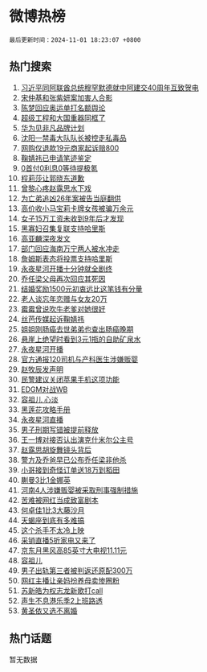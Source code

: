# 微博热榜

`最后更新时间：2024-11-01 18:23:07 +0800`

## 热门搜索

1. [习近平同阿联酋总统穆罕默德就中阿建交40周年互致贺电](https://m.weibo.cn/search?containerid=100103type%3D1%26t%3D10%26q%3D%23%E4%B9%A0%E8%BF%91%E5%B9%B3%E5%90%8C%E9%98%BF%E8%81%94%E9%85%8B%E6%80%BB%E7%BB%9F%E7%A9%86%E7%BD%95%E9%BB%98%E5%BE%B7%E5%B0%B1%E4%B8%AD%E9%98%BF%E5%BB%BA%E4%BA%A440%E5%91%A8%E5%B9%B4%E4%BA%92%E8%87%B4%E8%B4%BA%E7%94%B5%23&stream_entry_id=51&isnewpage=1&extparam=seat%3D1%26cate%3D10103%26stream_entry_id%3D51%26pos%3D0%26filter_type%3Drealtimehot%26q%3D%2523%25E4%25B9%25A0%25E8%25BF%2591%25E5%25B9%25B3%25E5%2590%258C%25E9%2598%25BF%25E8%2581%2594%25E9%2585%258B%25E6%2580%25BB%25E7%25BB%259F%25E7%25A9%2586%25E7%25BD%2595%25E9%25BB%2598%25E5%25BE%25B7%25E5%25B0%25B1%25E4%25B8%25AD%25E9%2598%25BF%25E5%25BB%25BA%25E4%25BA%25A440%25E5%2591%25A8%25E5%25B9%25B4%25E4%25BA%2592%25E8%2587%25B4%25E8%25B4%25BA%25E7%2594%25B5%2523%26dgr%3D0%26c_type%3D51%26display_time%3D1730456586%26pre_seqid%3D173045658613502705581117)
1. [宋仲基和张紫妍案加害人合影](https://m.weibo.cn/search?containerid=100103type%3D1%26t%3D10%26q%3D%23%E5%AE%8B%E4%BB%B2%E5%9F%BA%E5%92%8C%E5%BC%A0%E7%B4%AB%E5%A6%8D%E6%A1%88%E5%8A%A0%E5%AE%B3%E4%BA%BA%E5%90%88%E5%BD%B1%23&stream_entry_id=31&isnewpage=1&extparam=seat%3D1%26lcate%3D5001%26pos%3D0%26flag%3D1%26q%3D%2523%25E5%25AE%258B%25E4%25BB%25B2%25E5%259F%25BA%25E5%2592%258C%25E5%25BC%25A0%25E7%25B4%25AB%25E5%25A6%258D%25E6%25A1%2588%25E5%258A%25A0%25E5%25AE%25B3%25E4%25BA%25BA%25E5%2590%2588%25E5%25BD%25B1%2523%26c_type%3D31%26cate%3D5001%26realpos%3D1%26band_rank%3D1%26stream_entry_id%3D31%26dgr%3D0%26filter_type%3Drealtimehot%26display_time%3D1730456586%26pre_seqid%3D173045658613502705581117)
1. [陈梦回应奥运单打名额舆论](https://m.weibo.cn/search?containerid=100103type%3D1%26t%3D10%26q%3D%23%E9%99%88%E6%A2%A6%E5%9B%9E%E5%BA%94%E5%A5%A5%E8%BF%90%E5%8D%95%E6%89%93%E5%90%8D%E9%A2%9D%E8%88%86%E8%AE%BA%23&stream_entry_id=31&isnewpage=1&extparam=seat%3D1%26lcate%3D5001%26pos%3D1%26flag%3D1%26q%3D%2523%25E9%2599%2588%25E6%25A2%25A6%25E5%259B%259E%25E5%25BA%2594%25E5%25A5%25A5%25E8%25BF%2590%25E5%258D%2595%25E6%2589%2593%25E5%2590%258D%25E9%25A2%259D%25E8%2588%2586%25E8%25AE%25BA%2523%26c_type%3D31%26cate%3D5001%26realpos%3D2%26band_rank%3D2%26stream_entry_id%3D31%26dgr%3D0%26filter_type%3Drealtimehot%26display_time%3D1730456586%26pre_seqid%3D173045658613502705581117)
1. [超级工程和大国重器同框了](https://m.weibo.cn/search?containerid=100103type%3D1%26t%3D10%26q%3D%23%E8%B6%85%E7%BA%A7%E5%B7%A5%E7%A8%8B%E5%92%8C%E5%A4%A7%E5%9B%BD%E9%87%8D%E5%99%A8%E5%90%8C%E6%A1%86%E4%BA%86%23&stream_entry_id=31&isnewpage=1&extparam=seat%3D1%26lcate%3D5001%26pos%3D2%26flag%3D1%26q%3D%2523%25E8%25B6%2585%25E7%25BA%25A7%25E5%25B7%25A5%25E7%25A8%258B%25E5%2592%258C%25E5%25A4%25A7%25E5%259B%25BD%25E9%2587%258D%25E5%2599%25A8%25E5%2590%258C%25E6%25A1%2586%25E4%25BA%2586%2523%26c_type%3D31%26cate%3D5001%26realpos%3D3%26band_rank%3D3%26stream_entry_id%3D31%26dgr%3D0%26filter_type%3Drealtimehot%26display_time%3D1730456586%26pre_seqid%3D173045658613502705581117)
1. [华为见非凡品牌计划](https://m.weibo.cn/search?containerid=100103type%3D1%26t%3D10%26q%3D%23%E5%8D%8E%E4%B8%BA%E8%A7%81%E9%9D%9E%E5%87%A1%E5%93%81%E7%89%8C%E8%AE%A1%E5%88%92%23&stream_entry_id=31&isnewpage=1&extparam=seat%3D1%26lcate%3D5001%26is_ad_pos%3D1%26pos%3D3%26filter_type%3Drealtimehot%26q%3D%2523%25E5%258D%258E%25E4%25B8%25BA%25E8%25A7%2581%25E9%259D%259E%25E5%2587%25A1%25E5%2593%2581%25E7%2589%258C%25E8%25AE%25A1%25E5%2588%2592%2523%26c_type%3D31%26adid%3D262702%26cate%3D5001%26topic_ad%3D1%26stream_entry_id%3D31%26band_rank%3D4%26dgr%3D0%26display_time%3D1730456586%26pre_seqid%3D173045658613502705581117)
1. [沈阳一禁毒大队队长被控走私毒品](https://m.weibo.cn/search?containerid=100103type%3D1%26t%3D10%26q%3D%23%E6%B2%88%E9%98%B3%E4%B8%80%E7%A6%81%E6%AF%92%E5%A4%A7%E9%98%9F%E9%98%9F%E9%95%BF%E8%A2%AB%E6%8E%A7%E8%B5%B0%E7%A7%81%E6%AF%92%E5%93%81%23&stream_entry_id=31&isnewpage=1&extparam=seat%3D1%26lcate%3D5001%26pos%3D4%26flag%3D1%26q%3D%2523%25E6%25B2%2588%25E9%2598%25B3%25E4%25B8%2580%25E7%25A6%2581%25E6%25AF%2592%25E5%25A4%25A7%25E9%2598%259F%25E9%2598%259F%25E9%2595%25BF%25E8%25A2%25AB%25E6%258E%25A7%25E8%25B5%25B0%25E7%25A7%2581%25E6%25AF%2592%25E5%2593%2581%2523%26c_type%3D31%26cate%3D5001%26realpos%3D4%26band_rank%3D4%26stream_entry_id%3D31%26dgr%3D0%26filter_type%3Drealtimehot%26display_time%3D1730456586%26pre_seqid%3D173045658613502705581117)
1. [网购仅退款19元商家起诉赔800](https://m.weibo.cn/search?containerid=100103type%3D1%26t%3D10%26q%3D%23%E7%BD%91%E8%B4%AD%E4%BB%85%E9%80%80%E6%AC%BE19%E5%85%83%E5%95%86%E5%AE%B6%E8%B5%B7%E8%AF%89%E8%B5%94800%23&stream_entry_id=31&isnewpage=1&extparam=seat%3D1%26lcate%3D5001%26pos%3D5%26flag%3D2%26q%3D%2523%25E7%25BD%2591%25E8%25B4%25AD%25E4%25BB%2585%25E9%2580%2580%25E6%25AC%25BE19%25E5%2585%2583%25E5%2595%2586%25E5%25AE%25B6%25E8%25B5%25B7%25E8%25AF%2589%25E8%25B5%2594800%2523%26c_type%3D31%26cate%3D5001%26realpos%3D5%26band_rank%3D5%26stream_entry_id%3D31%26dgr%3D0%26filter_type%3Drealtimehot%26display_time%3D1730456586%26pre_seqid%3D173045658613502705581117)
1. [鞠婧祎已申请笔迹鉴定](https://m.weibo.cn/search?containerid=100103type%3D1%26t%3D10%26q%3D%23%E9%9E%A0%E5%A9%A7%E7%A5%8E%E5%B7%B2%E7%94%B3%E8%AF%B7%E7%AC%94%E8%BF%B9%E9%89%B4%E5%AE%9A%23&stream_entry_id=31&isnewpage=1&extparam=seat%3D1%26lcate%3D5001%26pos%3D6%26flag%3D0%26q%3D%2523%25E9%259E%25A0%25E5%25A9%25A7%25E7%25A5%258E%25E5%25B7%25B2%25E7%2594%25B3%25E8%25AF%25B7%25E7%25AC%2594%25E8%25BF%25B9%25E9%2589%25B4%25E5%25AE%259A%2523%26c_type%3D31%26cate%3D5001%26realpos%3D6%26band_rank%3D6%26stream_entry_id%3D31%26dgr%3D0%26filter_type%3Drealtimehot%26display_time%3D1730456586%26pre_seqid%3D173045658613502705581117)
1. [0首付0利息0等待提极氪](https://m.weibo.cn/search?containerid=100103type%3D1%26t%3D10%26q%3D%230%E9%A6%96%E4%BB%980%E5%88%A9%E6%81%AF0%E7%AD%89%E5%BE%85%E6%8F%90%E6%9E%81%E6%B0%AA%23&stream_entry_id=31&isnewpage=1&extparam=seat%3D1%26lcate%3D5001%26is_ad_pos%3D1%26pos%3D7%26filter_type%3Drealtimehot%26q%3D%25230%25E9%25A6%2596%25E4%25BB%25980%25E5%2588%25A9%25E6%2581%25AF0%25E7%25AD%2589%25E5%25BE%2585%25E6%258F%2590%25E6%259E%2581%25E6%25B0%25AA%2523%26c_type%3D31%26adid%3D262808%26cate%3D5001%26topic_ad%3D1%26stream_entry_id%3D31%26band_rank%3D7%26dgr%3D0%26display_time%3D1730456586%26pre_seqid%3D173045658613502705581117)
1. [程莉莎让郭晓东道歉](https://m.weibo.cn/search?containerid=100103type%3D1%26t%3D10%26q%3D%23%E7%A8%8B%E8%8E%89%E8%8E%8E%E8%AE%A9%E9%83%AD%E6%99%93%E4%B8%9C%E9%81%93%E6%AD%89%23&stream_entry_id=31&isnewpage=1&extparam=seat%3D1%26lcate%3D5001%26pos%3D8%26flag%3D2%26q%3D%2523%25E7%25A8%258B%25E8%258E%2589%25E8%258E%258E%25E8%25AE%25A9%25E9%2583%25AD%25E6%2599%2593%25E4%25B8%259C%25E9%2581%2593%25E6%25AD%2589%2523%26c_type%3D31%26cate%3D5001%26realpos%3D7%26band_rank%3D7%26stream_entry_id%3D31%26dgr%3D0%26filter_type%3Drealtimehot%26display_time%3D1730456586%26pre_seqid%3D173045658613502705581117)
1. [曾黎心疼赵露思水下戏](https://m.weibo.cn/search?containerid=100103type%3D1%26t%3D10%26q%3D%23%E6%9B%BE%E9%BB%8E%E5%BF%83%E7%96%BC%E8%B5%B5%E9%9C%B2%E6%80%9D%E6%B0%B4%E4%B8%8B%E6%88%8F%23&stream_entry_id=31&isnewpage=1&extparam=seat%3D1%26lcate%3D5001%26pos%3D9%26flag%3D1%26q%3D%2523%25E6%259B%25BE%25E9%25BB%258E%25E5%25BF%2583%25E7%2596%25BC%25E8%25B5%25B5%25E9%259C%25B2%25E6%2580%259D%25E6%25B0%25B4%25E4%25B8%258B%25E6%2588%258F%2523%26c_type%3D31%26cate%3D5001%26realpos%3D8%26band_rank%3D8%26stream_entry_id%3D31%26dgr%3D0%26filter_type%3Drealtimehot%26display_time%3D1730456586%26pre_seqid%3D173045658613502705581117)
1. [为亡弟追凶26年案被告当庭翻供](https://m.weibo.cn/search?containerid=100103type%3D1%26t%3D10%26q%3D%23%E4%B8%BA%E4%BA%A1%E5%BC%9F%E8%BF%BD%E5%87%B626%E5%B9%B4%E6%A1%88%E8%A2%AB%E5%91%8A%E5%BD%93%E5%BA%AD%E7%BF%BB%E4%BE%9B%23&stream_entry_id=31&isnewpage=1&extparam=seat%3D1%26lcate%3D5001%26pos%3D10%26flag%3D1%26q%3D%2523%25E4%25B8%25BA%25E4%25BA%25A1%25E5%25BC%259F%25E8%25BF%25BD%25E5%2587%25B626%25E5%25B9%25B4%25E6%25A1%2588%25E8%25A2%25AB%25E5%2591%258A%25E5%25BD%2593%25E5%25BA%25AD%25E7%25BF%25BB%25E4%25BE%259B%2523%26c_type%3D31%26cate%3D5001%26realpos%3D9%26band_rank%3D9%26stream_entry_id%3D31%26dgr%3D0%26filter_type%3Drealtimehot%26display_time%3D1730456586%26pre_seqid%3D173045658613502705581117)
1. [高价收小马宝莉卡牌女孩被骗万余元](https://m.weibo.cn/search?containerid=100103type%3D1%26t%3D10%26q%3D%23%E9%AB%98%E4%BB%B7%E6%94%B6%E5%B0%8F%E9%A9%AC%E5%AE%9D%E8%8E%89%E5%8D%A1%E7%89%8C%E5%A5%B3%E5%AD%A9%E8%A2%AB%E9%AA%97%E4%B8%87%E4%BD%99%E5%85%83%23&stream_entry_id=31&isnewpage=1&extparam=seat%3D1%26lcate%3D5001%26pos%3D11%26flag%3D1%26q%3D%2523%25E9%25AB%2598%25E4%25BB%25B7%25E6%2594%25B6%25E5%25B0%258F%25E9%25A9%25AC%25E5%25AE%259D%25E8%258E%2589%25E5%258D%25A1%25E7%2589%258C%25E5%25A5%25B3%25E5%25AD%25A9%25E8%25A2%25AB%25E9%25AA%2597%25E4%25B8%2587%25E4%25BD%2599%25E5%2585%2583%2523%26c_type%3D31%26cate%3D5001%26realpos%3D10%26band_rank%3D10%26stream_entry_id%3D31%26dgr%3D0%26filter_type%3Drealtimehot%26display_time%3D1730456586%26pre_seqid%3D173045658613502705581117)
1. [女子15万工资未收到9年后才发现](https://m.weibo.cn/search?containerid=100103type%3D1%26t%3D10%26q%3D%23%E5%A5%B3%E5%AD%9015%E4%B8%87%E5%B7%A5%E8%B5%84%E6%9C%AA%E6%94%B6%E5%88%B09%E5%B9%B4%E5%90%8E%E6%89%8D%E5%8F%91%E7%8E%B0%23&stream_entry_id=31&isnewpage=1&extparam=seat%3D1%26lcate%3D5001%26pos%3D12%26flag%3D2%26q%3D%2523%25E5%25A5%25B3%25E5%25AD%259015%25E4%25B8%2587%25E5%25B7%25A5%25E8%25B5%2584%25E6%259C%25AA%25E6%2594%25B6%25E5%2588%25B09%25E5%25B9%25B4%25E5%2590%258E%25E6%2589%258D%25E5%258F%2591%25E7%258E%25B0%2523%26c_type%3D31%26cate%3D5001%26realpos%3D11%26band_rank%3D11%26stream_entry_id%3D31%26dgr%3D0%26filter_type%3Drealtimehot%26display_time%3D1730456586%26pre_seqid%3D173045658613502705581117)
1. [黑寡妇召集复联支持哈里斯](https://m.weibo.cn/search?containerid=100103type%3D1%26t%3D10%26q%3D%23%E9%BB%91%E5%AF%A1%E5%A6%87%E5%8F%AC%E9%9B%86%E5%A4%8D%E8%81%94%E6%94%AF%E6%8C%81%E5%93%88%E9%87%8C%E6%96%AF%23&stream_entry_id=31&isnewpage=1&extparam=seat%3D1%26lcate%3D5001%26pos%3D13%26flag%3D1%26q%3D%2523%25E9%25BB%2591%25E5%25AF%25A1%25E5%25A6%2587%25E5%258F%25AC%25E9%259B%2586%25E5%25A4%258D%25E8%2581%2594%25E6%2594%25AF%25E6%258C%2581%25E5%2593%2588%25E9%2587%258C%25E6%2596%25AF%2523%26c_type%3D31%26cate%3D5001%26realpos%3D12%26band_rank%3D12%26stream_entry_id%3D31%26dgr%3D0%26filter_type%3Drealtimehot%26display_time%3D1730456586%26pre_seqid%3D173045658613502705581117)
1. [高亚麟深夜发文](https://m.weibo.cn/search?containerid=100103type%3D1%26t%3D10%26q%3D%23%E9%AB%98%E4%BA%9A%E9%BA%9F%E6%B7%B1%E5%A4%9C%E5%8F%91%E6%96%87%23&stream_entry_id=31&isnewpage=1&extparam=seat%3D1%26lcate%3D5001%26pos%3D14%26flag%3D2%26q%3D%2523%25E9%25AB%2598%25E4%25BA%259A%25E9%25BA%259F%25E6%25B7%25B1%25E5%25A4%259C%25E5%258F%2591%25E6%2596%2587%2523%26c_type%3D31%26cate%3D5001%26realpos%3D13%26band_rank%3D13%26stream_entry_id%3D31%26dgr%3D0%26filter_type%3Drealtimehot%26display_time%3D1730456586%26pre_seqid%3D173045658613502705581117)
1. [部门回应海南万宁两人被水冲走](https://m.weibo.cn/search?containerid=100103type%3D1%26t%3D10%26q%3D%23%E9%83%A8%E9%97%A8%E5%9B%9E%E5%BA%94%E6%B5%B7%E5%8D%97%E4%B8%87%E5%AE%81%E4%B8%A4%E4%BA%BA%E8%A2%AB%E6%B0%B4%E5%86%B2%E8%B5%B0%23&stream_entry_id=31&isnewpage=1&extparam=seat%3D1%26lcate%3D5001%26pos%3D15%26flag%3D1%26q%3D%2523%25E9%2583%25A8%25E9%2597%25A8%25E5%259B%259E%25E5%25BA%2594%25E6%25B5%25B7%25E5%258D%2597%25E4%25B8%2587%25E5%25AE%2581%25E4%25B8%25A4%25E4%25BA%25BA%25E8%25A2%25AB%25E6%25B0%25B4%25E5%2586%25B2%25E8%25B5%25B0%2523%26c_type%3D31%26cate%3D5001%26realpos%3D14%26band_rank%3D14%26stream_entry_id%3D31%26dgr%3D0%26filter_type%3Drealtimehot%26display_time%3D1730456586%26pre_seqid%3D173045658613502705581117)
1. [詹姆斯表态将投票支持哈里斯](https://m.weibo.cn/search?containerid=100103type%3D1%26t%3D10%26q%3D%23%E8%A9%B9%E5%A7%86%E6%96%AF%E8%A1%A8%E6%80%81%E5%B0%86%E6%8A%95%E7%A5%A8%E6%94%AF%E6%8C%81%E5%93%88%E9%87%8C%E6%96%AF%23&stream_entry_id=31&isnewpage=1&extparam=seat%3D1%26lcate%3D5001%26pos%3D16%26flag%3D0%26q%3D%2523%25E8%25A9%25B9%25E5%25A7%2586%25E6%2596%25AF%25E8%25A1%25A8%25E6%2580%2581%25E5%25B0%2586%25E6%258A%2595%25E7%25A5%25A8%25E6%2594%25AF%25E6%258C%2581%25E5%2593%2588%25E9%2587%258C%25E6%2596%25AF%2523%26c_type%3D31%26cate%3D5001%26realpos%3D15%26band_rank%3D15%26stream_entry_id%3D31%26dgr%3D0%26filter_type%3Drealtimehot%26display_time%3D1730456586%26pre_seqid%3D173045658613502705581117)
1. [永夜星河开播十分钟就全剧终](https://m.weibo.cn/search?containerid=100103type%3D1%26t%3D10%26q%3D%E6%B0%B8%E5%A4%9C%E6%98%9F%E6%B2%B3%E5%BC%80%E6%92%AD%E5%8D%81%E5%88%86%E9%92%9F%E5%B0%B1%E5%85%A8%E5%89%A7%E7%BB%88&stream_entry_id=31&isnewpage=1&extparam=seat%3D1%26lcate%3D5001%26pos%3D17%26flag%3D2%26q%3D%25E6%25B0%25B8%25E5%25A4%259C%25E6%2598%259F%25E6%25B2%25B3%25E5%25BC%2580%25E6%2592%25AD%25E5%258D%2581%25E5%2588%2586%25E9%2592%259F%25E5%25B0%25B1%25E5%2585%25A8%25E5%2589%25A7%25E7%25BB%2588%26c_type%3D31%26cate%3D5001%26realpos%3D16%26band_rank%3D16%26stream_entry_id%3D31%26dgr%3D0%26filter_type%3Drealtimehot%26display_time%3D1730456586%26pre_seqid%3D173045658613502705581117)
1. [乔任梁父母再次回应其死因](https://m.weibo.cn/search?containerid=100103type%3D1%26t%3D10%26q%3D%23%E4%B9%94%E4%BB%BB%E6%A2%81%E7%88%B6%E6%AF%8D%E5%86%8D%E6%AC%A1%E5%9B%9E%E5%BA%94%E5%85%B6%E6%AD%BB%E5%9B%A0%23&stream_entry_id=31&isnewpage=1&extparam=seat%3D1%26lcate%3D5001%26pos%3D18%26flag%3D0%26q%3D%2523%25E4%25B9%2594%25E4%25BB%25BB%25E6%25A2%2581%25E7%2588%25B6%25E6%25AF%258D%25E5%2586%258D%25E6%25AC%25A1%25E5%259B%259E%25E5%25BA%2594%25E5%2585%25B6%25E6%25AD%25BB%25E5%259B%25A0%2523%26c_type%3D31%26cate%3D5001%26realpos%3D17%26band_rank%3D17%26stream_entry_id%3D31%26dgr%3D0%26filter_type%3Drealtimehot%26display_time%3D1730456586%26pre_seqid%3D173045658613502705581117)
1. [结婚奖励1500元初衷远比这笔钱有分量](https://m.weibo.cn/search?containerid=100103type%3D1%26t%3D10%26q%3D%23%E7%BB%93%E5%A9%9A%E5%A5%96%E5%8A%B11500%E5%85%83%E5%88%9D%E8%A1%B7%E8%BF%9C%E6%AF%94%E8%BF%99%E7%AC%94%E9%92%B1%E6%9C%89%E5%88%86%E9%87%8F%23&stream_entry_id=31&isnewpage=1&extparam=seat%3D1%26lcate%3D5001%26pos%3D19%26flag%3D0%26q%3D%2523%25E7%25BB%2593%25E5%25A9%259A%25E5%25A5%2596%25E5%258A%25B11500%25E5%2585%2583%25E5%2588%259D%25E8%25A1%25B7%25E8%25BF%259C%25E6%25AF%2594%25E8%25BF%2599%25E7%25AC%2594%25E9%2592%25B1%25E6%259C%2589%25E5%2588%2586%25E9%2587%258F%2523%26c_type%3D31%26cate%3D5001%26realpos%3D18%26band_rank%3D18%26stream_entry_id%3D31%26dgr%3D0%26filter_type%3Drealtimehot%26display_time%3D1730456586%26pre_seqid%3D173045658613502705581117)
1. [老人谈忘年恋赠与女友20万](https://m.weibo.cn/search?containerid=100103type%3D1%26t%3D10%26q%3D%23%E8%80%81%E4%BA%BA%E8%B0%88%E5%BF%98%E5%B9%B4%E6%81%8B%E8%B5%A0%E4%B8%8E%E5%A5%B3%E5%8F%8B20%E4%B8%87%23&stream_entry_id=31&isnewpage=1&extparam=seat%3D1%26lcate%3D5001%26pos%3D20%26flag%3D1%26q%3D%2523%25E8%2580%2581%25E4%25BA%25BA%25E8%25B0%2588%25E5%25BF%2598%25E5%25B9%25B4%25E6%2581%258B%25E8%25B5%25A0%25E4%25B8%258E%25E5%25A5%25B3%25E5%258F%258B20%25E4%25B8%2587%2523%26c_type%3D31%26cate%3D5001%26realpos%3D19%26band_rank%3D19%26stream_entry_id%3D31%26dgr%3D0%26filter_type%3Drealtimehot%26display_time%3D1730456586%26pre_seqid%3D173045658613502705581117)
1. [霉霉曾说吹牛老爹对她很好](https://m.weibo.cn/search?containerid=100103type%3D1%26t%3D10%26q%3D%23%E9%9C%89%E9%9C%89%E6%9B%BE%E8%AF%B4%E5%90%B9%E7%89%9B%E8%80%81%E7%88%B9%E5%AF%B9%E5%A5%B9%E5%BE%88%E5%A5%BD%23&stream_entry_id=31&isnewpage=1&extparam=seat%3D1%26lcate%3D5001%26pos%3D21%26flag%3D1%26q%3D%2523%25E9%259C%2589%25E9%259C%2589%25E6%259B%25BE%25E8%25AF%25B4%25E5%2590%25B9%25E7%2589%259B%25E8%2580%2581%25E7%2588%25B9%25E5%25AF%25B9%25E5%25A5%25B9%25E5%25BE%2588%25E5%25A5%25BD%2523%26c_type%3D31%26cate%3D5001%26realpos%3D20%26band_rank%3D20%26stream_entry_id%3D31%26dgr%3D0%26filter_type%3Drealtimehot%26display_time%3D1730456586%26pre_seqid%3D173045658613502705581117)
1. [丝芭传媒起诉鞠婧祎](https://m.weibo.cn/search?containerid=100103type%3D1%26t%3D10%26q%3D%23%E4%B8%9D%E8%8A%AD%E4%BC%A0%E5%AA%92%E8%B5%B7%E8%AF%89%E9%9E%A0%E5%A9%A7%E7%A5%8E%23&stream_entry_id=31&isnewpage=1&extparam=seat%3D1%26lcate%3D5001%26pos%3D22%26flag%3D2%26q%3D%2523%25E4%25B8%259D%25E8%258A%25AD%25E4%25BC%25A0%25E5%25AA%2592%25E8%25B5%25B7%25E8%25AF%2589%25E9%259E%25A0%25E5%25A9%25A7%25E7%25A5%258E%2523%26c_type%3D31%26cate%3D5001%26realpos%3D21%26band_rank%3D21%26stream_entry_id%3D31%26dgr%3D0%26filter_type%3Drealtimehot%26display_time%3D1730456586%26pre_seqid%3D173045658613502705581117)
1. [姐姐刚肠癌去世弟弟也查出肠癌晚期](https://m.weibo.cn/search?containerid=100103type%3D1%26t%3D10%26q%3D%23%E5%A7%90%E5%A7%90%E5%88%9A%E8%82%A0%E7%99%8C%E5%8E%BB%E4%B8%96%E5%BC%9F%E5%BC%9F%E4%B9%9F%E6%9F%A5%E5%87%BA%E8%82%A0%E7%99%8C%E6%99%9A%E6%9C%9F%23&stream_entry_id=31&isnewpage=1&extparam=seat%3D1%26lcate%3D5001%26pos%3D23%26flag%3D0%26q%3D%2523%25E5%25A7%2590%25E5%25A7%2590%25E5%2588%259A%25E8%2582%25A0%25E7%2599%258C%25E5%258E%25BB%25E4%25B8%2596%25E5%25BC%259F%25E5%25BC%259F%25E4%25B9%259F%25E6%259F%25A5%25E5%2587%25BA%25E8%2582%25A0%25E7%2599%258C%25E6%2599%259A%25E6%259C%259F%2523%26c_type%3D31%26cate%3D5001%26realpos%3D22%26band_rank%3D22%26stream_entry_id%3D31%26dgr%3D0%26filter_type%3Drealtimehot%26display_time%3D1730456586%26pre_seqid%3D173045658613502705581117)
1. [悬崖上绝望时看到3元1瓶的自助矿泉水](https://m.weibo.cn/search?containerid=100103type%3D1%26t%3D10%26q%3D%23%E6%82%AC%E5%B4%96%E4%B8%8A%E7%BB%9D%E6%9C%9B%E6%97%B6%E7%9C%8B%E5%88%B03%E5%85%831%E7%93%B6%E7%9A%84%E8%87%AA%E5%8A%A9%E7%9F%BF%E6%B3%89%E6%B0%B4%23&stream_entry_id=31&isnewpage=1&extparam=seat%3D1%26lcate%3D5001%26pos%3D24%26flag%3D0%26q%3D%2523%25E6%2582%25AC%25E5%25B4%2596%25E4%25B8%258A%25E7%25BB%259D%25E6%259C%259B%25E6%2597%25B6%25E7%259C%258B%25E5%2588%25B03%25E5%2585%25831%25E7%2593%25B6%25E7%259A%2584%25E8%2587%25AA%25E5%258A%25A9%25E7%259F%25BF%25E6%25B3%2589%25E6%25B0%25B4%2523%26c_type%3D31%26cate%3D5001%26realpos%3D23%26band_rank%3D23%26stream_entry_id%3D31%26dgr%3D0%26filter_type%3Drealtimehot%26display_time%3D1730456586%26pre_seqid%3D173045658613502705581117)
1. [永夜星河开播](https://m.weibo.cn/search?containerid=100103type%3D1%26t%3D10%26q%3D%23%E6%B0%B8%E5%A4%9C%E6%98%9F%E6%B2%B3%E5%BC%80%E6%92%AD%23&stream_entry_id=31&isnewpage=1&extparam=seat%3D1%26lcate%3D5001%26pos%3D25%26flag%3D0%26q%3D%2523%25E6%25B0%25B8%25E5%25A4%259C%25E6%2598%259F%25E6%25B2%25B3%25E5%25BC%2580%25E6%2592%25AD%2523%26c_type%3D31%26cate%3D5001%26realpos%3D24%26band_rank%3D24%26stream_entry_id%3D31%26dgr%3D0%26filter_type%3Drealtimehot%26display_time%3D1730456586%26pre_seqid%3D173045658613502705581117)
1. [官方通报120司机与产科医生涉嫌贩婴](https://m.weibo.cn/search?containerid=100103type%3D1%26t%3D10%26q%3D%23%E5%AE%98%E6%96%B9%E9%80%9A%E6%8A%A5120%E5%8F%B8%E6%9C%BA%E4%B8%8E%E4%BA%A7%E7%A7%91%E5%8C%BB%E7%94%9F%E6%B6%89%E5%AB%8C%E8%B4%A9%E5%A9%B4%23&stream_entry_id=31&isnewpage=1&extparam=seat%3D1%26lcate%3D5001%26pos%3D26%26flag%3D0%26q%3D%2523%25E5%25AE%2598%25E6%2596%25B9%25E9%2580%259A%25E6%258A%25A5120%25E5%258F%25B8%25E6%259C%25BA%25E4%25B8%258E%25E4%25BA%25A7%25E7%25A7%2591%25E5%258C%25BB%25E7%2594%259F%25E6%25B6%2589%25E5%25AB%258C%25E8%25B4%25A9%25E5%25A9%25B4%2523%26c_type%3D31%26cate%3D5001%26realpos%3D25%26band_rank%3D25%26stream_entry_id%3D31%26dgr%3D0%26filter_type%3Drealtimehot%26display_time%3D1730456586%26pre_seqid%3D173045658613502705581117)
1. [赵牧辰发声明](https://m.weibo.cn/search?containerid=100103type%3D1%26t%3D10%26q%3D%E8%B5%B5%E7%89%A7%E8%BE%B0%E5%8F%91%E5%A3%B0%E6%98%8E&stream_entry_id=31&isnewpage=1&extparam=seat%3D1%26lcate%3D5001%26pos%3D27%26flag%3D0%26q%3D%25E8%25B5%25B5%25E7%2589%25A7%25E8%25BE%25B0%25E5%258F%2591%25E5%25A3%25B0%25E6%2598%258E%26c_type%3D31%26cate%3D5001%26realpos%3D26%26band_rank%3D26%26stream_entry_id%3D31%26dgr%3D0%26filter_type%3Drealtimehot%26display_time%3D1730456586%26pre_seqid%3D173045658613502705581117)
1. [民警建议关闭苹果手机这项功能](https://m.weibo.cn/search?containerid=100103type%3D1%26t%3D10%26q%3D%23%E6%B0%91%E8%AD%A6%E5%BB%BA%E8%AE%AE%E5%85%B3%E9%97%AD%E8%8B%B9%E6%9E%9C%E6%89%8B%E6%9C%BA%E8%BF%99%E9%A1%B9%E5%8A%9F%E8%83%BD%23&stream_entry_id=31&isnewpage=1&extparam=seat%3D1%26lcate%3D5001%26pos%3D28%26flag%3D0%26q%3D%2523%25E6%25B0%2591%25E8%25AD%25A6%25E5%25BB%25BA%25E8%25AE%25AE%25E5%2585%25B3%25E9%2597%25AD%25E8%258B%25B9%25E6%259E%259C%25E6%2589%258B%25E6%259C%25BA%25E8%25BF%2599%25E9%25A1%25B9%25E5%258A%259F%25E8%2583%25BD%2523%26c_type%3D31%26cate%3D5001%26realpos%3D27%26band_rank%3D27%26stream_entry_id%3D31%26dgr%3D0%26filter_type%3Drealtimehot%26display_time%3D1730456586%26pre_seqid%3D173045658613502705581117)
1. [EDGM对战WB](https://m.weibo.cn/search?containerid=100103type%3D1%26t%3D10%26q%3D%23EDGM%E5%AF%B9%E6%88%98WB%23&stream_entry_id=31&isnewpage=1&extparam=seat%3D1%26lcate%3D5001%26pos%3D29%26flag%3D1%26q%3D%2523EDGM%25E5%25AF%25B9%25E6%2588%2598WB%2523%26c_type%3D31%26cate%3D5001%26realpos%3D28%26band_rank%3D28%26stream_entry_id%3D31%26dgr%3D0%26filter_type%3Drealtimehot%26display_time%3D1730456586%26pre_seqid%3D173045658613502705581117)
1. [容祖儿 心淡](https://m.weibo.cn/search?containerid=100103type%3D1%26t%3D10%26q%3D%E5%AE%B9%E7%A5%96%E5%84%BF+%E5%BF%83%E6%B7%A1&stream_entry_id=31&isnewpage=1&extparam=seat%3D1%26lcate%3D5001%26pos%3D30%26flag%3D1%26q%3D%25E5%25AE%25B9%25E7%25A5%2596%25E5%2584%25BF%2520%25E5%25BF%2583%25E6%25B7%25A1%26c_type%3D31%26cate%3D5001%26realpos%3D29%26band_rank%3D29%26stream_entry_id%3D31%26dgr%3D0%26filter_type%3Drealtimehot%26display_time%3D1730456586%26pre_seqid%3D173045658613502705581117)
1. [黑莲花攻略手册](https://m.weibo.cn/search?containerid=100103type%3D1%26t%3D10%26q%3D%E9%BB%91%E8%8E%B2%E8%8A%B1%E6%94%BB%E7%95%A5%E6%89%8B%E5%86%8C&stream_entry_id=31&isnewpage=1&extparam=seat%3D1%26lcate%3D5001%26pos%3D31%26flag%3D1%26q%3D%25E9%25BB%2591%25E8%258E%25B2%25E8%258A%25B1%25E6%2594%25BB%25E7%2595%25A5%25E6%2589%258B%25E5%2586%258C%26c_type%3D31%26cate%3D5001%26realpos%3D30%26band_rank%3D30%26stream_entry_id%3D31%26dgr%3D0%26filter_type%3Drealtimehot%26display_time%3D1730456586%26pre_seqid%3D173045658613502705581117)
1. [永夜星河直播](https://m.weibo.cn/search?containerid=100103type%3D1%26t%3D10%26q%3D%23%E6%B0%B8%E5%A4%9C%E6%98%9F%E6%B2%B3%E7%9B%B4%E6%92%AD%23&stream_entry_id=31&isnewpage=1&extparam=seat%3D1%26lcate%3D5001%26pos%3D32%26flag%3D1%26q%3D%2523%25E6%25B0%25B8%25E5%25A4%259C%25E6%2598%259F%25E6%25B2%25B3%25E7%259B%25B4%25E6%2592%25AD%2523%26c_type%3D31%26cate%3D5001%26realpos%3D31%26band_rank%3D31%26stream_entry_id%3D31%26dgr%3D0%26filter_type%3Drealtimehot%26display_time%3D1730456586%26pre_seqid%3D173045658613502705581117)
1. [男子刑期写错被提前释放](https://m.weibo.cn/search?containerid=100103type%3D1%26t%3D10%26q%3D%23%E7%94%B7%E5%AD%90%E5%88%91%E6%9C%9F%E5%86%99%E9%94%99%E8%A2%AB%E6%8F%90%E5%89%8D%E9%87%8A%E6%94%BE%23&stream_entry_id=31&isnewpage=1&extparam=seat%3D1%26lcate%3D5001%26pos%3D33%26flag%3D1%26q%3D%2523%25E7%2594%25B7%25E5%25AD%2590%25E5%2588%2591%25E6%259C%259F%25E5%2586%2599%25E9%2594%2599%25E8%25A2%25AB%25E6%258F%2590%25E5%2589%258D%25E9%2587%258A%25E6%2594%25BE%2523%26c_type%3D31%26cate%3D5001%26realpos%3D32%26band_rank%3D32%26stream_entry_id%3D31%26dgr%3D0%26filter_type%3Drealtimehot%26display_time%3D1730456586%26pre_seqid%3D173045658613502705581117)
1. [王一博对接否认出演克什米尔公主号](https://m.weibo.cn/search?containerid=100103type%3D1%26t%3D10%26q%3D%E7%8E%8B%E4%B8%80%E5%8D%9A%E5%AF%B9%E6%8E%A5%E5%90%A6%E8%AE%A4%E5%87%BA%E6%BC%94%E5%85%8B%E4%BB%80%E7%B1%B3%E5%B0%94%E5%85%AC%E4%B8%BB%E5%8F%B7&stream_entry_id=31&isnewpage=1&extparam=seat%3D1%26lcate%3D5001%26pos%3D34%26flag%3D1%26q%3D%25E7%258E%258B%25E4%25B8%2580%25E5%258D%259A%25E5%25AF%25B9%25E6%258E%25A5%25E5%2590%25A6%25E8%25AE%25A4%25E5%2587%25BA%25E6%25BC%2594%25E5%2585%258B%25E4%25BB%2580%25E7%25B1%25B3%25E5%25B0%2594%25E5%2585%25AC%25E4%25B8%25BB%25E5%258F%25B7%26c_type%3D31%26cate%3D5001%26realpos%3D33%26band_rank%3D33%26stream_entry_id%3D31%26dgr%3D0%26filter_type%3Drealtimehot%26display_time%3D1730456586%26pre_seqid%3D173045658613502705581117)
1. [赵露思胡旋舞镜头背后](https://m.weibo.cn/search?containerid=100103type%3D1%26t%3D10%26q%3D%E8%B5%B5%E9%9C%B2%E6%80%9D%E8%83%A1%E6%97%8B%E8%88%9E%E9%95%9C%E5%A4%B4%E8%83%8C%E5%90%8E&stream_entry_id=31&isnewpage=1&extparam=seat%3D1%26lcate%3D5001%26pos%3D35%26flag%3D1%26q%3D%25E8%25B5%25B5%25E9%259C%25B2%25E6%2580%259D%25E8%2583%25A1%25E6%2597%258B%25E8%2588%259E%25E9%2595%259C%25E5%25A4%25B4%25E8%2583%258C%25E5%2590%258E%26c_type%3D31%26cate%3D5001%26realpos%3D34%26band_rank%3D34%26stream_entry_id%3D31%26dgr%3D0%26filter_type%3Drealtimehot%26display_time%3D1730456586%26pre_seqid%3D173045658613502705581117)
1. [警方及乔爸早已公布乔任梁非他杀](https://m.weibo.cn/search?containerid=100103type%3D1%26t%3D10%26q%3D%23%E8%AD%A6%E6%96%B9%E5%8F%8A%E4%B9%94%E7%88%B8%E6%97%A9%E5%B7%B2%E5%85%AC%E5%B8%83%E4%B9%94%E4%BB%BB%E6%A2%81%E9%9D%9E%E4%BB%96%E6%9D%80%23&stream_entry_id=31&isnewpage=1&extparam=seat%3D1%26lcate%3D5001%26pos%3D36%26flag%3D1%26q%3D%2523%25E8%25AD%25A6%25E6%2596%25B9%25E5%258F%258A%25E4%25B9%2594%25E7%2588%25B8%25E6%2597%25A9%25E5%25B7%25B2%25E5%2585%25AC%25E5%25B8%2583%25E4%25B9%2594%25E4%25BB%25BB%25E6%25A2%2581%25E9%259D%259E%25E4%25BB%2596%25E6%259D%2580%2523%26c_type%3D31%26cate%3D5001%26realpos%3D35%26band_rank%3D35%26stream_entry_id%3D31%26dgr%3D0%26filter_type%3Drealtimehot%26display_time%3D1730456586%26pre_seqid%3D173045658613502705581117)
1. [小哥接到奇怪订单送18万到稻田](https://m.weibo.cn/search?containerid=100103type%3D1%26t%3D10%26q%3D%23%E5%B0%8F%E5%93%A5%E6%8E%A5%E5%88%B0%E5%A5%87%E6%80%AA%E8%AE%A2%E5%8D%95%E9%80%8118%E4%B8%87%E5%88%B0%E7%A8%BB%E7%94%B0%23&stream_entry_id=31&isnewpage=1&extparam=seat%3D1%26lcate%3D5001%26pos%3D37%26flag%3D0%26q%3D%2523%25E5%25B0%258F%25E5%2593%25A5%25E6%258E%25A5%25E5%2588%25B0%25E5%25A5%2587%25E6%2580%25AA%25E8%25AE%25A2%25E5%258D%2595%25E9%2580%258118%25E4%25B8%2587%25E5%2588%25B0%25E7%25A8%25BB%25E7%2594%25B0%2523%26c_type%3D31%26cate%3D5001%26realpos%3D36%26band_rank%3D36%26stream_entry_id%3D31%26dgr%3D0%26filter_type%3Drealtimehot%26display_time%3D1730456586%26pre_seqid%3D173045658613502705581117)
1. [蒯曼3比1金娜英](https://m.weibo.cn/search?containerid=100103type%3D1%26t%3D10%26q%3D%23%E8%92%AF%E6%9B%BC3%E6%AF%941%E9%87%91%E5%A8%9C%E8%8B%B1%23&stream_entry_id=31&isnewpage=1&extparam=seat%3D1%26lcate%3D5001%26pos%3D38%26flag%3D1%26q%3D%2523%25E8%2592%25AF%25E6%259B%25BC3%25E6%25AF%25941%25E9%2587%2591%25E5%25A8%259C%25E8%258B%25B1%2523%26c_type%3D31%26cate%3D5001%26realpos%3D37%26band_rank%3D37%26stream_entry_id%3D31%26dgr%3D0%26filter_type%3Drealtimehot%26display_time%3D1730456586%26pre_seqid%3D173045658613502705581117)
1. [河南4人涉嫌贩婴被采取刑事强制措施](https://m.weibo.cn/search?containerid=100103type%3D1%26t%3D10%26q%3D%23%E6%B2%B3%E5%8D%974%E4%BA%BA%E6%B6%89%E5%AB%8C%E8%B4%A9%E5%A9%B4%E8%A2%AB%E9%87%87%E5%8F%96%E5%88%91%E4%BA%8B%E5%BC%BA%E5%88%B6%E6%8E%AA%E6%96%BD%23&stream_entry_id=31&isnewpage=1&extparam=seat%3D1%26lcate%3D5001%26pos%3D39%26flag%3D0%26q%3D%2523%25E6%25B2%25B3%25E5%258D%25974%25E4%25BA%25BA%25E6%25B6%2589%25E5%25AB%258C%25E8%25B4%25A9%25E5%25A9%25B4%25E8%25A2%25AB%25E9%2587%2587%25E5%258F%2596%25E5%2588%2591%25E4%25BA%258B%25E5%25BC%25BA%25E5%2588%25B6%25E6%258E%25AA%25E6%2596%25BD%2523%26c_type%3D31%26cate%3D5001%26realpos%3D38%26band_rank%3D38%26stream_entry_id%3D31%26dgr%3D0%26filter_type%3Drealtimehot%26display_time%3D1730456586%26pre_seqid%3D173045658613502705581117)
1. [苦难被网红当成致富剧本](https://m.weibo.cn/search?containerid=100103type%3D1%26t%3D10%26q%3D%23%E8%8B%A6%E9%9A%BE%E8%A2%AB%E7%BD%91%E7%BA%A2%E5%BD%93%E6%88%90%E8%87%B4%E5%AF%8C%E5%89%A7%E6%9C%AC%23&stream_entry_id=31&isnewpage=1&extparam=seat%3D1%26lcate%3D5001%26pos%3D40%26flag%3D1%26q%3D%2523%25E8%258B%25A6%25E9%259A%25BE%25E8%25A2%25AB%25E7%25BD%2591%25E7%25BA%25A2%25E5%25BD%2593%25E6%2588%2590%25E8%2587%25B4%25E5%25AF%258C%25E5%2589%25A7%25E6%259C%25AC%2523%26c_type%3D31%26cate%3D5001%26realpos%3D39%26band_rank%3D39%26stream_entry_id%3D31%26dgr%3D0%26filter_type%3Drealtimehot%26display_time%3D1730456586%26pre_seqid%3D173045658613502705581117)
1. [何卓佳1比3大藤沙月](https://m.weibo.cn/search?containerid=100103type%3D1%26t%3D10%26q%3D%23%E4%BD%95%E5%8D%93%E4%BD%B31%E6%AF%943%E5%A4%A7%E8%97%A4%E6%B2%99%E6%9C%88%23&stream_entry_id=31&isnewpage=1&extparam=seat%3D1%26lcate%3D5001%26pos%3D41%26flag%3D1%26q%3D%2523%25E4%25BD%2595%25E5%258D%2593%25E4%25BD%25B31%25E6%25AF%25943%25E5%25A4%25A7%25E8%2597%25A4%25E6%25B2%2599%25E6%259C%2588%2523%26c_type%3D31%26cate%3D5001%26realpos%3D40%26band_rank%3D40%26stream_entry_id%3D31%26dgr%3D0%26filter_type%3Drealtimehot%26display_time%3D1730456586%26pre_seqid%3D173045658613502705581117)
1. [天蝎座到底有多难搞](https://m.weibo.cn/search?containerid=100103type%3D1%26t%3D10%26q%3D%E5%A4%A9%E8%9D%8E%E5%BA%A7%E5%88%B0%E5%BA%95%E6%9C%89%E5%A4%9A%E9%9A%BE%E6%90%9E&stream_entry_id=31&isnewpage=1&extparam=seat%3D1%26lcate%3D5001%26pos%3D42%26flag%3D0%26q%3D%25E5%25A4%25A9%25E8%259D%258E%25E5%25BA%25A7%25E5%2588%25B0%25E5%25BA%2595%25E6%259C%2589%25E5%25A4%259A%25E9%259A%25BE%25E6%2590%259E%26c_type%3D31%26cate%3D5001%26realpos%3D41%26band_rank%3D41%26stream_entry_id%3D31%26dgr%3D0%26filter_type%3Drealtimehot%26display_time%3D1730456586%26pre_seqid%3D173045658613502705581117)
1. [这个杀手不太冷上映](https://m.weibo.cn/search?containerid=100103type%3D1%26t%3D10%26q%3D%E8%BF%99%E4%B8%AA%E6%9D%80%E6%89%8B%E4%B8%8D%E5%A4%AA%E5%86%B7%E4%B8%8A%E6%98%A0&stream_entry_id=31&isnewpage=1&extparam=seat%3D1%26lcate%3D5001%26pos%3D43%26flag%3D1%26q%3D%25E8%25BF%2599%25E4%25B8%25AA%25E6%259D%2580%25E6%2589%258B%25E4%25B8%258D%25E5%25A4%25AA%25E5%2586%25B7%25E4%25B8%258A%25E6%2598%25A0%26c_type%3D31%26cate%3D5001%26realpos%3D42%26band_rank%3D42%26stream_entry_id%3D31%26dgr%3D0%26filter_type%3Drealtimehot%26display_time%3D1730456586%26pre_seqid%3D173045658613502705581117)
1. [采销直播5折家电又来了](https://m.weibo.cn/search?containerid=100103type%3D1%26t%3D10%26q%3D%23%E9%87%87%E9%94%80%E7%9B%B4%E6%92%AD5%E6%8A%98%E5%AE%B6%E7%94%B5%E5%8F%88%E6%9D%A5%E4%BA%86%23&stream_entry_id=31&isnewpage=1&extparam=seat%3D1%26lcate%3D5001%26pos%3D44%26filter_type%3Drealtimehot%26q%3D%2523%25E9%2587%2587%25E9%2594%2580%25E7%259B%25B4%25E6%2592%25AD5%25E6%258A%2598%25E5%25AE%25B6%25E7%2594%25B5%25E5%258F%2588%25E6%259D%25A5%25E4%25BA%2586%2523%26dgr%3D0%26adid%3D262676%26cate%3D5001%26realpos%3D43%26band_rank%3D43%26stream_entry_id%3D31%26flag%3D0%26c_type%3D31%26display_time%3D1730456586%26pre_seqid%3D173045658613502705581117)
1. [京东月黑风高85英寸大电视11.11元](https://m.weibo.cn/search?containerid=100103type%3D1%26t%3D10%26q%3D%23%E4%BA%AC%E4%B8%9C%E6%9C%88%E9%BB%91%E9%A3%8E%E9%AB%9885%E8%8B%B1%E5%AF%B8%E5%A4%A7%E7%94%B5%E8%A7%8611.11%E5%85%83%23&stream_entry_id=31&isnewpage=1&extparam=seat%3D1%26lcate%3D5001%26pos%3D45%26filter_type%3Drealtimehot%26q%3D%2523%25E4%25BA%25AC%25E4%25B8%259C%25E6%259C%2588%25E9%25BB%2591%25E9%25A3%258E%25E9%25AB%259885%25E8%258B%25B1%25E5%25AF%25B8%25E5%25A4%25A7%25E7%2594%25B5%25E8%25A7%258611.11%25E5%2585%2583%2523%26dgr%3D0%26adid%3D262796%26cate%3D5001%26realpos%3D44%26band_rank%3D44%26stream_entry_id%3D31%26flag%3D0%26c_type%3D31%26display_time%3D1730456586%26pre_seqid%3D173045658613502705581117)
1. [容祖儿](https://m.weibo.cn/search?containerid=100103type%3D1%26t%3D10%26q%3D%E5%AE%B9%E7%A5%96%E5%84%BF&stream_entry_id=31&isnewpage=1&extparam=seat%3D1%26lcate%3D5001%26pos%3D46%26flag%3D1%26q%3D%25E5%25AE%25B9%25E7%25A5%2596%25E5%2584%25BF%26c_type%3D31%26cate%3D5001%26realpos%3D45%26band_rank%3D45%26stream_entry_id%3D31%26dgr%3D0%26filter_type%3Drealtimehot%26display_time%3D1730456586%26pre_seqid%3D173045658613502705581117)
1. [男子出轨第三者被判返还原配300万](https://m.weibo.cn/search?containerid=100103type%3D1%26t%3D10%26q%3D%23%E7%94%B7%E5%AD%90%E5%87%BA%E8%BD%A8%E7%AC%AC%E4%B8%89%E8%80%85%E8%A2%AB%E5%88%A4%E8%BF%94%E8%BF%98%E5%8E%9F%E9%85%8D300%E4%B8%87%23&stream_entry_id=31&isnewpage=1&extparam=seat%3D1%26lcate%3D5001%26pos%3D47%26flag%3D0%26q%3D%2523%25E7%2594%25B7%25E5%25AD%2590%25E5%2587%25BA%25E8%25BD%25A8%25E7%25AC%25AC%25E4%25B8%2589%25E8%2580%2585%25E8%25A2%25AB%25E5%2588%25A4%25E8%25BF%2594%25E8%25BF%2598%25E5%258E%259F%25E9%2585%258D300%25E4%25B8%2587%2523%26c_type%3D31%26cate%3D5001%26realpos%3D46%26band_rank%3D46%26stream_entry_id%3D31%26dgr%3D0%26filter_type%3Drealtimehot%26display_time%3D1730456586%26pre_seqid%3D173045658613502705581117)
1. [网红主播让亲妈扮养母卖惨圈粉](https://m.weibo.cn/search?containerid=100103type%3D1%26t%3D10%26q%3D%23%E7%BD%91%E7%BA%A2%E4%B8%BB%E6%92%AD%E8%AE%A9%E4%BA%B2%E5%A6%88%E6%89%AE%E5%85%BB%E6%AF%8D%E5%8D%96%E6%83%A8%E5%9C%88%E7%B2%89%23&stream_entry_id=31&isnewpage=1&extparam=seat%3D1%26lcate%3D5001%26pos%3D48%26flag%3D1%26q%3D%2523%25E7%25BD%2591%25E7%25BA%25A2%25E4%25B8%25BB%25E6%2592%25AD%25E8%25AE%25A9%25E4%25BA%25B2%25E5%25A6%2588%25E6%2589%25AE%25E5%2585%25BB%25E6%25AF%258D%25E5%258D%2596%25E6%2583%25A8%25E5%259C%2588%25E7%25B2%2589%2523%26c_type%3D31%26cate%3D5001%26realpos%3D47%26band_rank%3D47%26stream_entry_id%3D31%26dgr%3D0%26filter_type%3Drealtimehot%26display_time%3D1730456586%26pre_seqid%3D173045658613502705581117)
1. [苏新皓为权志龙新歌打call](https://m.weibo.cn/search?containerid=100103type%3D1%26t%3D10%26q%3D%23%E8%8B%8F%E6%96%B0%E7%9A%93%E4%B8%BA%E6%9D%83%E5%BF%97%E9%BE%99%E6%96%B0%E6%AD%8C%E6%89%93call%23&stream_entry_id=31&isnewpage=1&extparam=seat%3D1%26lcate%3D5001%26pos%3D49%26flag%3D1%26q%3D%2523%25E8%258B%258F%25E6%2596%25B0%25E7%259A%2593%25E4%25B8%25BA%25E6%259D%2583%25E5%25BF%2597%25E9%25BE%2599%25E6%2596%25B0%25E6%25AD%258C%25E6%2589%2593call%2523%26c_type%3D31%26cate%3D5001%26realpos%3D48%26band_rank%3D48%26stream_entry_id%3D31%26dgr%3D0%26filter_type%3Drealtimehot%26display_time%3D1730456586%26pre_seqid%3D173045658613502705581117)
1. [声生不息港乐季2上班路透](https://m.weibo.cn/search?containerid=100103type%3D1%26t%3D10%26q%3D%23%E5%A3%B0%E7%94%9F%E4%B8%8D%E6%81%AF%E6%B8%AF%E4%B9%90%E5%AD%A32%E4%B8%8A%E7%8F%AD%E8%B7%AF%E9%80%8F%23&stream_entry_id=31&isnewpage=1&extparam=seat%3D1%26lcate%3D5001%26pos%3D50%26flag%3D1%26q%3D%2523%25E5%25A3%25B0%25E7%2594%259F%25E4%25B8%258D%25E6%2581%25AF%25E6%25B8%25AF%25E4%25B9%2590%25E5%25AD%25A32%25E4%25B8%258A%25E7%258F%25AD%25E8%25B7%25AF%25E9%2580%258F%2523%26c_type%3D31%26cate%3D5001%26realpos%3D49%26band_rank%3D49%26stream_entry_id%3D31%26dgr%3D0%26filter_type%3Drealtimehot%26display_time%3D1730456586%26pre_seqid%3D173045658613502705581117)
1. [黄圣依又选不离婚](https://m.weibo.cn/search?containerid=100103type%3D1%26t%3D10%26q%3D%E9%BB%84%E5%9C%A3%E4%BE%9D%E5%8F%88%E9%80%89%E4%B8%8D%E7%A6%BB%E5%A9%9A&stream_entry_id=31&isnewpage=1&extparam=seat%3D1%26lcate%3D5001%26pos%3D51%26flag%3D0%26q%3D%25E9%25BB%2584%25E5%259C%25A3%25E4%25BE%259D%25E5%258F%2588%25E9%2580%2589%25E4%25B8%258D%25E7%25A6%25BB%25E5%25A9%259A%26c_type%3D31%26cate%3D5001%26realpos%3D50%26band_rank%3D50%26stream_entry_id%3D31%26dgr%3D0%26filter_type%3Drealtimehot%26display_time%3D1730456586%26pre_seqid%3D173045658613502705581117)

## 热门话题

暂无数据
